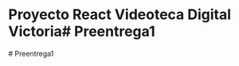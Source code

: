 # Proyecto React Videoteca Digital Victoria#   P r e e n t r e g a 1  
 #   P r e e n t r e g a 1  
 